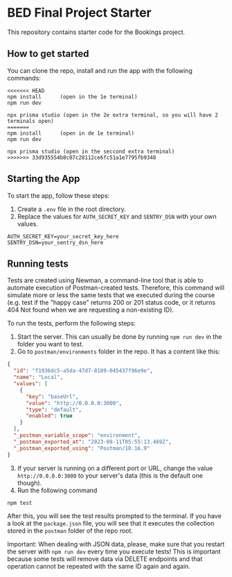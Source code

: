 # BED Final Project Starter

This repository contains starter code for the Bookings project.

## How to get started

You can clone the repo, install and run the app with the following commands:

```plaintext
<<<<<<< HEAD
npm install      (open in the 1e terminal)
npm run dev     

npx prisma studio (open in the 2e extra terminal, so you will have 2 terminals open)
=======
npm install      (open in de 1e terminal)
npm run dev     

npx prisma studio (open in the seccond extra terminal)
>>>>>>> 33d935554b8c07c28112ce6fc51a1e7795fb9348
```

## Starting the App

To start the app, follow these steps:

1. Create a `.env` file in the root directory.
2. Replace the values for `AUTH_SECRET_KEY` and `SENTRY_DSN` with your own values.

```plaintext
AUTH_SECRET_KEY=your_secret_key_here
SENTRY_DSN=your_sentry_dsn_here
```

## Running tests

Tests are created using Newman, a command-line tool that is able to automate execution of Postman-created tests. Therefore, this command will simulate more or less the same tests that we executed during the course (e.g. test if the "happy case" returns 200 or 201 status code, or it returns 404 Not found when we are requesting a non-existing ID).

To run the tests, perform the following steps:

1. Start the server. This can usually be done by running `npm run dev` in the folder you want to test.
2. Go to `postman/environments` folder in the repo. It has a content like this:

```json
{
  "id": "f1936dc5-a5da-47d7-8189-045437f96e9e",
  "name": "Local",
  "values": [
    {
      "key": "baseUrl",
      "value": "http://0.0.0.0:3000",
      "type": "default",
      "enabled": true
    }
  ],
  "_postman_variable_scope": "environment",
  "_postman_exported_at": "2023-08-11T05:55:13.469Z",
  "_postman_exported_using": "Postman/10.16.9"
}
```

3. If your server is running on a different port or URL, change the value `http://0.0.0.0:3000` to your server's data (this is the default one though).
4. Run the following command

```plaintext
npm test
```

After this, you will see the test results prompted to the terminal. If you have a look at the `package.json` file, you will see that it executes the collection stored in the `postman` folder of the repo root.

Important: When dealing with JSON data, please, make sure that you restart the server with `npm run dev` every time you execute tests! This is important because some tests will remove data via DELETE endpoints and that operation cannot be repeated with the same ID again and again.
